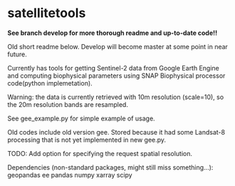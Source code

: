 # satellitetools

**See branch develop for more thorough readme and up-to-date code!!**

Old short readme below. Develop will become master at some point in near future.

Currently has tools for getting Sentinel-2 data from Google Earth Engine and computing biophysical parameters using SNAP Biophysical processor code(python implemetation).

Warning: the data is currently retrieved with 10m resolution (scale=10), so the 20m resolution bands are resampled.

See gee_example.py for simple example of usage.

Old codes include old version gee. Stored because it had some Landsat-8 processing that is not yet implemented in new gee.py.

TODO: Add option for specifying the request spatial resolution.

Dependencies (non-standard packages, might still miss something...):
geopandas
ee
pandas
numpy
xarray
scipy
